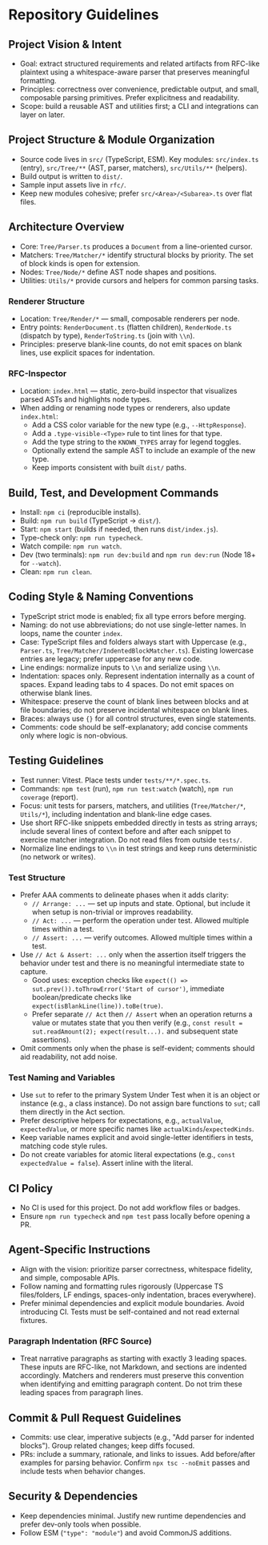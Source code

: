 # Repository Guidelines

## Project Vision & Intent
- Goal: extract structured requirements and related artifacts from RFC-like plaintext using a whitespace-aware parser that preserves meaningful formatting.
- Principles: correctness over convenience, predictable output, and small, composable parsing primitives. Prefer explicitness and readability.
- Scope: build a reusable AST and utilities first; a CLI and integrations can layer on later.

## Project Structure & Module Organization
- Source code lives in `src/` (TypeScript, ESM). Key modules: `src/index.ts` (entry), `src/Tree/**` (AST, parser, matchers), `src/Utils/**` (helpers).
- Build output is written to `dist/`.
- Sample input assets live in `rfc/`.
- Keep new modules cohesive; prefer `src/<Area>/<Subarea>.ts` over flat files.

## Architecture Overview
- Core: `Tree/Parser.ts` produces a `Document` from a line-oriented cursor.
- Matchers: `Tree/Matcher/*` identify structural blocks by priority. The set of block kinds is open for extension.
- Nodes: `Tree/Node/*` define AST node shapes and positions.
- Utilities: `Utils/*` provide cursors and helpers for common parsing tasks.

### Renderer Structure
- Location: `Tree/Render/*` — small, composable renderers per node.
- Entry points: `RenderDocument.ts` (flatten children), `RenderNode.ts` (dispatch by type), `RenderToString.ts` (join with `\\n`).
- Principles: preserve blank-line counts, do not emit spaces on blank lines, use explicit spaces for indentation.

### RFC-Inspector
- Location: `index.html` — static, zero-build inspector that visualizes parsed ASTs and highlights node types.
- When adding or renaming node types or renderers, also update `index.html`:
  - Add a CSS color variable for the new type (e.g., `--HttpResponse`).
  - Add a `.type-visible-<Type>` rule to tint lines for that type.
  - Add the type string to the `KNOWN_TYPES` array for legend toggles.
  - Optionally extend the sample AST to include an example of the new type.
  - Keep imports consistent with built `dist/` paths.

## Build, Test, and Development Commands
- Install: `npm ci` (reproducible installs).
- Build: `npm run build` (TypeScript → `dist/`).
- Start: `npm start` (builds if needed, then runs `dist/index.js`).
- Type-check only: `npm run typecheck`.
- Watch compile: `npm run watch`.
- Dev (two terminals): `npm run dev:build` and `npm run dev:run` (Node 18+ for `--watch`).
- Clean: `npm run clean`.

## Coding Style & Naming Conventions
- TypeScript strict mode is enabled; fix all type errors before merging.
- Naming: do not use abbreviations; do not use single-letter names. In loops, name the counter `index`.
- Case: TypeScript files and folders always start with Uppercase (e.g., `Parser.ts`, `Tree/Matcher/IndentedBlockMatcher.ts`). Existing lowercase entries are legacy; prefer uppercase for any new code.
- Line endings: normalize inputs to `\\n` and serialize using `\\n`.
- Indentation: spaces only. Represent indentation internally as a count of spaces. Expand leading tabs to 4 spaces. Do not emit spaces on otherwise blank lines.
- Whitespace: preserve the count of blank lines between blocks and at file boundaries; do not preserve incidental whitespace on blank lines.
- Braces: always use `{}` for all control structures, even single statements.
- Comments: code should be self-explanatory; add concise comments only where logic is non-obvious.

## Testing Guidelines
- Test runner: Vitest. Place tests under `tests/**/*.spec.ts`.
- Commands: `npm test` (run), `npm run test:watch` (watch), `npm run coverage` (report).
- Focus: unit tests for parsers, matchers, and utilities (`Tree/Matcher/*`, `Utils/*`), including indentation and blank-line edge cases.
- Use short RFC-like snippets embedded directly in tests as string arrays; include several lines of context before and after each snippet to exercise matcher integration. Do not read files from outside `tests/`.
- Normalize line endings to `\\n` in test strings and keep runs deterministic (no network or writes).

### Test Structure
- Prefer AAA comments to delineate phases when it adds clarity:
  - `// Arrange: ...` — set up inputs and state. Optional, but include it when setup is non-trivial or improves readability.
  - `// Act: ...` — perform the operation under test. Allowed multiple times within a test.
  - `// Assert: ...` — verify outcomes. Allowed multiple times within a test.
- Use `// Act & Assert: ...` only when the assertion itself triggers the behavior under test and there is no meaningful intermediate state to capture.
  - Good uses: exception checks like `expect(() => sut.prev()).toThrowError('Start of cursor')`, immediate boolean/predicate checks like `expect(isBlankLine(line)).toBe(true)`.
  - Prefer separate `// Act` then `// Assert` when an operation returns a value or mutates state that you then verify (e.g., `const result = sut.readAmount(2); expect(result...).` and subsequent state assertions).
- Omit comments only when the phase is self-evident; comments should aid readability, not add noise.

### Test Naming and Variables
- Use `sut` to refer to the primary System Under Test when it is an object or instance (e.g., a class instance). Do not assign bare functions to `sut`; call them directly in the Act section.
- Prefer descriptive helpers for expectations, e.g., `actualValue`, `expectedValue`, or more specific names like `actualKinds`/`expectedKinds`.
- Keep variable names explicit and avoid single-letter identifiers in tests, matching code style rules.
 - Do not create variables for atomic literal expectations (e.g., `const expectedValue = false`). Assert inline with the literal.

## CI Policy
- No CI is used for this project. Do not add workflow files or badges.
- Ensure `npm run typecheck` and `npm test` pass locally before opening a PR.

## Agent-Specific Instructions
- Align with the vision: prioritize parser correctness, whitespace fidelity, and simple, composable APIs.
- Follow naming and formatting rules rigorously (Uppercase TS files/folders, LF endings, spaces-only indentation, braces everywhere).
- Prefer minimal dependencies and explicit module boundaries. Avoid introducing CI. Tests must be self-contained and not read external fixtures.

### Paragraph Indentation (RFC Source)
- Treat narrative paragraphs as starting with exactly 3 leading spaces. These inputs are RFC-like, not Markdown, and sections are indented accordingly. Matchers and renderers must preserve this convention when identifying and emitting paragraph content. Do not trim these leading spaces from paragraph lines.

## Commit & Pull Request Guidelines
- Commits: use clear, imperative subjects (e.g., "Add parser for indented blocks"). Group related changes; keep diffs focused.
- PRs: include a summary, rationale, and links to issues. Add before/after examples for parsing behavior. Confirm `npx tsc --noEmit` passes and include tests when behavior changes.

## Security & Dependencies
- Keep dependencies minimal. Justify new runtime dependencies and prefer dev-only tools when possible.
- Follow ESM (`"type": "module"`) and avoid CommonJS additions.
